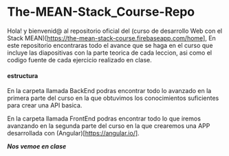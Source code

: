 # The-MEAN-Stack_Course-Repo

Hola! y bienvenid@ al repositorio oficial del (curso de desarrollo Web con el Stack MEAN)[https://the-mean-stack-course.firebaseapp.com/home], En este repositorio encontraras todo el avance que se haga en el curso que incluye las diapositivas con la parte teorica de cada leccion, asi como el codigo fuente de cada ejercicio realizado en clase.

#### estructura

En la carpeta llamada BackEnd podras encontrar todo lo avanzado en la primera parte del curso en la que obtuvimos los conocimientos suficientes para crear una API basica.

En la carpeta llamada FrontEnd podras encontrar todo lo que iremos avanzando en la segunda parte del curso en la que crearemos una APP desarrollada con (Angular)[https://angular.io/].

***Nos vemoe en clase***

